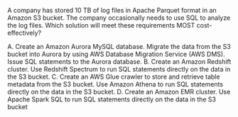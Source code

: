 A company has stored 10 TB of log files in Apache Parquet format in an Amazon S3 bucket. The company occasionally needs to use SQL to analyze the log files. Which solution will meet these requirements MOST cost-effectively? 

A. Create an Amazon Aurora MySQL database. Migrate the data from the S3 bucket into Aurora by using AWS Database Migration Service (AWS DMS). Issue SQL statements to the Aurora database. 
B. Create an Amazon Redshift cluster. Use Redshift Spectrum to run SQL statements directly on the data in the S3 bucket. 
C. Create an AWS Glue crawler to store and retrieve table metadata from the S3 bucket. Use Amazon Athena to run SQL statements directly on the data in the S3 bucket. 
D. Create an Amazon EMR cluster. Use Apache Spark SQL to run SQL statements directly on the data in the S3 bucket